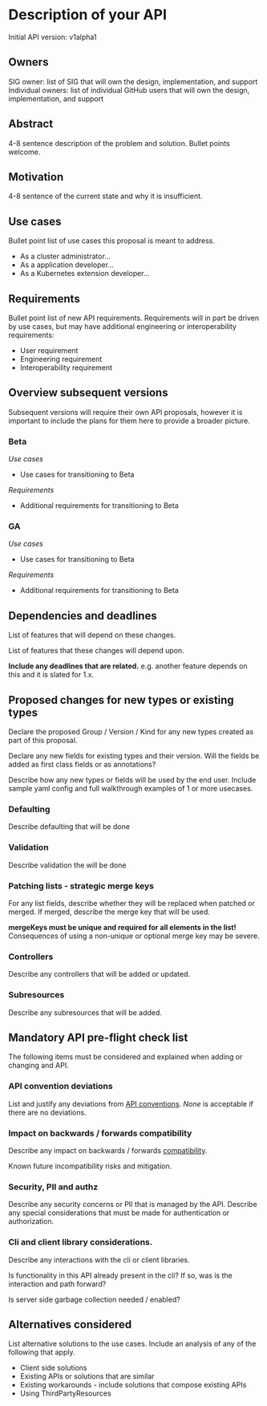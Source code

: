 # Description of your API

Initial API version: v1alpha1

## Owners

SIG owner: list of SIG that will own the design, implementation, and support
Individual owners: list of individual GitHub users that will own the design, implementation, and support

## Abstract

4-8 sentence description of the problem and solution.  Bullet points welcome.

## Motivation

4-8 sentence of the current state and why it is insufficient.

## Use cases

Bullet point list of use cases this proposal is meant to address.

- As a cluster administrator...
- As a application developer...
- As a Kubernetes extension developer...

## Requirements

Bullet point list of new API requirements.  Requirements will in part be driven by use
cases, but may have additional engineering or interoperability requirements:

- User requirement
- Engineering requirement
- Interoperability requirement

## Overview subsequent versions

Subsequent versions will require their own API proposals, however it is important to include
the plans for them here to provide a broader picture.

### Beta

*Use cases*

- Use cases for transitioning to Beta

*Requirements*

- Additional requirements for transitioning to Beta

### GA

*Use cases*

- Use cases for transitioning to Beta

*Requirements*

- Additional requirements for transitioning to Beta

## Dependencies and deadlines

List of features that will depend on these changes.

List of features that these changes will depend upon.

**Include any deadlines that are related.** e.g. another feature depends on this and it is slated for 1.x.

## Proposed changes for new types or existing types

Declare the proposed Group / Version / Kind for any new types created as part of this proposal.

Declare any new fields for existing types and their version.  Will the fields be added as first class fields or
as annotations?

Describe how any new types or fields will be used by the end user.  Include sample yaml config and full
walkthrough examples of 1 or more usecases.

### Defaulting

Describe defaulting that will be done

### Validation

Describe validation the will be done

### Patching lists - strategic merge keys

For any list fields, describe whether they will be replaced when patched or merged.  If merged,
describe the merge key that will be used.

**mergeKeys must be unique and required for all elements in the list!**  Consequences of using a
non-unique or optional merge key may be severe.

### Controllers

Describe any controllers that will be added or updated.

### Subresources

Describe any subresources that will be added.

## Mandatory API pre-flight check list

The following items must be considered and explained when adding or changing and API.

### API convention deviations

List and justify any deviations from [API conventions].  *None* is acceptable if
there are no deviations.

### Impact on backwards / forwards compatibility

Describe any impact on backwards / forwards [compatibility].

Known future incompatibility risks and mitigation.

### Security, PII and authz

Describe any security concerns or PII that is managed by the API.  Describe
any special considerations that must be made for authentication or
authorization.

### Cli and client library considerations.

Describe any interactions with the cli or client libraries.

Is functionality in this API already present in the cli?  If so, was is the interaction and
path forward?

Is server side garbage collection needed / enabled?

## Alternatives considered

List alternative solutions to the use cases.  Include an analysis of any of
the following that apply.

- Client side solutions
- Existing APIs or solutions that are similar
- Existing workarounds - include solutions that compose existing APIs
- Using ThirdPartyResources

[API conventions]: https://github.com/kubernetes/community/blob/master/contributors/devel/api-conventions.md
[compatibility]: https://github.com/kubernetes/community/blob/master/contributors/devel/api_changes.md#on-compatibility